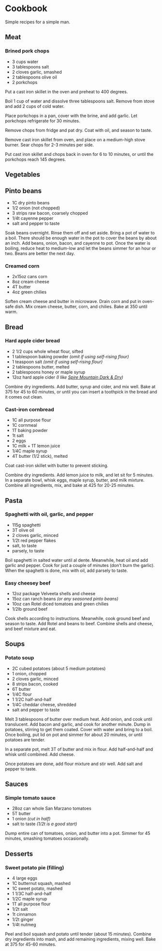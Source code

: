 # Cookbook
Simple recipes for a simple man.

## Meat

### Brined pork chops
* 3 cups water
* 3 tablespoons salt
* 2 cloves garlic, smashed
* 2 tablespoons olive oil
* 2 porkchops

Put a cast iron skillet in the oven and preheat to 400 degrees.

Boil 1 cup of water and dissolve three tablespoons salt. Remove from stove and add 2 cups of cold water.

Place porkchops in a pan, cover with the brine, and add garlic. Let porkchops refrigerate for 30 minutes.

Remove chops from fridge and pat dry. Coat with oil, and season to taste.

Remove cast iron skillet from oven, and place on a medium-high stove burner. Sear chops for 2-3 minutes per side.

Put cast iron skillet and chops back in oven for 6 to 10 minutes, or until the porkchops reach 145 degrees.

## Vegetables

## Pinto beans
* 1C dry pinto beans
* 1/2 onion (not chopped)
* 3 strips raw bacon, coarsely chopped
* 1/4t cayenne pepper
* salt and pepper to taste

Soak beans overnight. Rinse them off and set aside. Bring a pot of water to a boil. There should be enough water in the pot to cover the beans by about an inch. Add beans, onion, bacon, and cayenne to pot. Once the water is boiling, reduce heat to medium-low and let the beans simmer for an hour or two. Beans are better the next day.

### Creamed corn
* 2x15oz cans corn
* 8oz cream cheese
* 4T butter
* 4oz green chilies

Soften cream cheese and butter in microwave. Drain corn and put in oven-safe dish.
Mix cream cheese, butter, corn, and chilies. Bake at 350 until warm.

## Bread

### Hard apple cider bread
* 2 1/2 cups whole wheat flour, sifted
* 1 tablespoon baking powder *(omit if using self-rising flour)*
* 1 teaspoon salt *(omit if using self-rising flour)*
* 2 tablespoons butter, melted
* 2 tablespoons honey or maple syrup
* 12oz hard apple cider *(I like [Spire Mountain Dark & Dry](http://www.spiremountaincider.com/darkdry))*

Combine dry ingredients. Add butter, syrup and cider, and mix well. Bake at 375 for 45 to 60 minutes, or until you can insert a toothpick in the bread and it comes out clean.

### Cast-iron cornbread
* 1C all purpose flour
* 1C cornmeal
* 1T baking powder
* 1t salt
* 2 eggs
* 1C milk + 1T lemon juice
* 1/4C maple syrup
* 4T butter (1/2 stick), melted

Coat cast-iron skillet with butter to prevent sticking.

Combine dry ingredients. Add lemon juice to milk, and let sit for 5 minutes.
In a separate bowl, whisk eggs, maple syrup, butter, and milk mixture.
Combine all ingredients, mix, and bake at 425 for 20-25 minutes.

## Pasta

### Spaghetti with oil, garlic, and pepper
* 115g spaghetti
* 3T olive oil
* 2 cloves garlic, minced
* 1/2t red pepper flakes
* salt, to taste
* parsely, to taste

Boil spaghetti in salted water until al dente.
Meanwhile, heat oil and add garlic and pepper. Cook for just a couple of minutes (don't burn the garlic). When the spaghetti is done, mix with oil, add parsely to taste.

### Easy cheesey beef
* 12oz package Velveeta shells and cheese
* 15oz can ranch beans *(or any seasoned pinto beans)*
* 10oz can Rotel diced tomatoes and green chilies
* 1/2lb ground beef

Cook shells according to instructions. Meanwhile, cook ground beef and season to taste. Add Rotel and beans to beef. Combine shells and cheese, and beef mixture and eat.

## Soups

### Potato soup
* 2C cubed potatoes (about 5 medium potatoes)
* 1 onion, chopped
* 2 cloves garlic, minced
* 8 strips bacon, cooked
* 6T butter
* 1/4C flour
* 1 1/2C half-and-half
* 1/4C cheddar cheese, shredded
* salt and pepper to taste

Melt 3 tablespoons of butter over medium heat. Add onion, and cook until translucent. Add bacon and garlic, and cook for another minute. Dump in potatoes, stirring to get them coated. Cover with water and bring to a boil. Once boiling, put lid on pot and simmer for about 20 minutes, or until potatoes are tender. 

In a separate pot, melt 3T of butter and mix in flour. Add half-and-half and whisk until combined. Add cheese.

Once potatoes are done, add flour mixture and stir well. Add salt and pepper to taste.


## Sauces

### Simple tomato sauce
* 28oz can whole San Marzano tomatoes
* 5T butter
* 1 onion *(cut in half)*
* salt to taste *(1/2t is a good start)*

Dump entire can of tomatoes, onion, and butter into a pot. Simmer for 45 minutes, smashing 
tomatoes occasionally.

## Desserts

### Sweet potato pie (filling)
* 4 large eggs
* 1C butternut squash, mashed
* 1C sweet potato, mashed
* 1 1/3C half-and-half
* 1/2C maple syrup
* 1T all purpose flour
* 1/2t salt
* 1t cinnamon
* 1/2t ginger
* 1/4t nutmeg

Peel and boil squash and potato until tender (about 15 minutes).
Combine dry ingredients into mash, and add remaining ingredients, mixing well.
Bake at 375 for 45-60 minutes.
